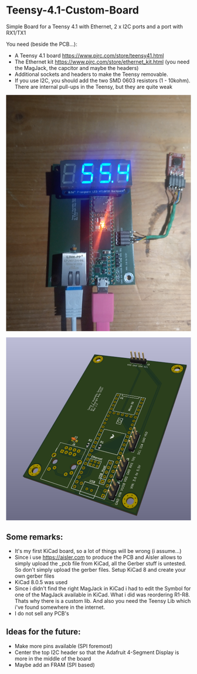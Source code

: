 # Teensy-4.1-Custom-Board

Simple Board for a Teensy 4.1 with Ethernet, 2 x I2C ports and a port with RX1/TX1 

You need (beside the PCB...):
- A Teensy 4.1 board https://www.pjrc.com/store/teensy41.html
- The Ethernet kit https://www.pjrc.com/store/ethernet_kit.html (you need the MagJack, the capcitor and maybe the headers)
- Additional sockets and headers to make the Teensy removable. 
- If you use I2C, you should add the two SMD 0603 resistors (1 - 10kohm). There are internal pull-ups in the Teensy, but they are quite weak

![Board in use as a sensor board](Board01.png)

![3D view from KiCad](Board02.png)

## Some remarks:
- It's my first KiCad board, so a lot of things will be wrong (i assume...)
- Since i use https://aisler.com to produce the PCB and Aisler allows to simply upload the _pcb file from KiCad, all the Gerber stuff is untested. So don't simply upload the gerber files. Setup KiCad 8 and create your own gerber files
- KiCad 8.0.5 was used
- Since i didn't find the right MagJack in KiCad i had to edit the Symbol for one of the MagJack available in KiCad. What i did was reordering R1-R8. Thats why there is a custom lib. And also you need the Teensy Lib which i've found somewhere in the internet. 
- I do not sell any PCB's

## Ideas for the future:
- Make more pins available (SPI foremost)
- Center the top I2C header so that the Adafruit 4-Segment Display is more in the middle of the board
- Maybe add an FRAM (SPI based)